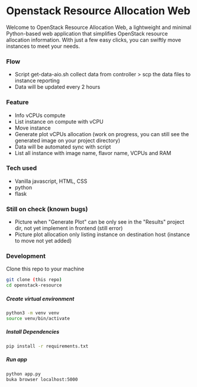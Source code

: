 # Openstack Resource Allocation Web
Welcome to OpenStack Resource Allocation Web, a lightweight and minimal Python-based web application that simplifies OpenStack resource allocation information. With just a few easy clicks, you can swiftly move instances to meet your needs.

### Flow
- Script get-data-aio.sh collect data from controller > scp the data files to instance reporting
- Data will be updated every 2 hours

### Feature
- Info vCPUs compute
- List instance on compute with vCPU
- Move instance
- Generate plot vCPUs allocation (work on progress, you can still see the generated image on your project directory)
- Data will be automated sync with script
- List all instance with image name, flavor name, VCPUs and RAM

### Tech used
- Vanilla javascript, HTML, CSS
- python
- flask

### Still on check (known bugs)
- Picture when "Generate Plot" can be only see in the "Results" project dir, not yet implement in frontend (still error)
- Picture plot allocation only listing instance on destination host (instance to move not yet added)

### Development
Clone this repo to your machine
```bash
git clone (this repo)
cd openstack-resource
```
##### Create virtual environment
```bash 
python3 -m venv venv
source venv/bin/activate
```

##### Install Dependencies
```bash
pip install -r requirements.txt
```

##### Run app
```bash
python app.py
buka browser localhost:5000
```